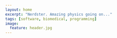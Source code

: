 ```yaml
---
layout: home
excerpt: "Nerdster. Amazing physics going on..."
tags: [software, biomedical, programming]
image:
  feature: header.jpg
---
```

